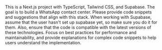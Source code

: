 <!-- Use this file to provide workspace-specific custom instructions to Copilot. For more details, visit https://code.visualstudio.com/docs/copilot/copilot-customization#_use-a-githubcopilotinstructionsmd-file -->
This is a Next.js project with TypeScript, Tailwind CSS, and Supabase. The goal is to build a WhatsApp contact center. Please provide code snippets and suggestions that align with this stack. When working with Supabase, assume that the user hasn't set up supabase yet, so make sure you do it for them. Also, ensure that the code is compatible with the latest versions of these technologies. Focus on best practices for performance and maintainability, and provide explanations for complex code snippets to help users understand the implementation.
